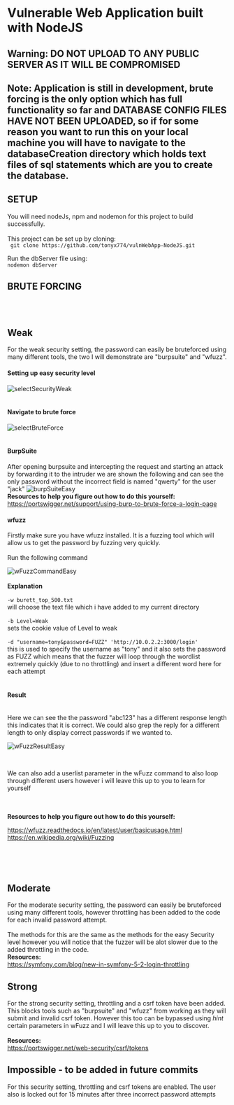 # Vulnerable Web Application built with NodeJS
## Warning: DO NOT UPLOAD TO ANY PUBLIC SERVER AS IT WILL BE COMPROMISED
## Note: Application is still in development, brute forcing is the only option which has full functionality so far and DATABASE CONFIG FILES HAVE NOT BEEN UPLOADED, so if for some reason you want to run this on your local machine you will have to navigate to the databaseCreation directory which holds text files of sql statements which are you to create the database.

## SETUP
You will need nodeJs, npm and nodemon for this project to build successfully.<br/><br/>
This project can be set up by cloning:<br/>
` git clone https://github.com/tonyx774/vulnWebApp-NodeJS.git`

Run the dbServer file using:<br/>
`nodemon dbServer `
<br/>


## BRUTE FORCING
<br><br>

## Weak
For the weak security setting, the password can easily be bruteforced using many different tools, the two I will demonstrate are "burpsuite" and "wfuzz". 
#### **Setting up easy security level**
![selectSecurityWeak](https://user-images.githubusercontent.com/92649279/140629770-aa15ab0c-36b6-4755-8b6a-945e4a132a67.PNG)
<br><br>
#### **Navigate to brute force**
![selectBruteForce](https://user-images.githubusercontent.com/92649279/140629779-6bf55d8e-9037-404c-b9a0-450042b62da9.PNG)
<br><br>   
#### **BurpSuite**
After opening burpsuite and  intercepting the request and starting an attack by forwarding it to the intruder we are shown the following and can see the only password without the incorrect field is named "qwerty" for the user "jack"
![burpSuiteEasy](https://user-images.githubusercontent.com/92649279/140629745-1029562d-6aaf-4052-9aab-a806759079bb.PNG)
<br>**Resources to help you figure out how to do this yourself:**<br>
https://portswigger.net/support/using-burp-to-brute-force-a-login-page

#### **wfuzz**
Firstly make sure you have wfuzz installed. It is a fuzzing tool which will allow us to get the password by fuzzing very quickly.
<br><br>
Run the following command <br> 

![wFuzzCommandEasy](https://user-images.githubusercontent.com/92649279/140629789-dd46e0b1-8f5c-4f9e-a61a-368c9d5f8d02.PNG)
<br>
<br>
**Explanation**<br><br>
`-w burett_top_500.txt`  <br>   will choose the text file which i have added to my current directory <br><br>
`-b Level=Weak` <br>   sets the cookie value of Level to weak<br><br>
`-d "username=tony&password=FUZZ" 'http://10.0.2.2:3000/login'` <br>  this is used to specify the username as "tony" and it also sets the password as FUZZ which means that the fuzzer will loop through the wordlist extremely quickly (due to no throttling) and insert a different word here for each attempt
<br><br>
#### **Result**
<br>
Here we can see the the password "abc123" has a different response length this indicates that it is correct. We could also grep the reply for a different length to only display correct passwords if we wanted to. <br>

![wFuzzResultEasy](https://user-images.githubusercontent.com/92649279/140629795-bba5c996-ddf3-4158-b989-0444270b0cd4.PNG)

<br>

We can also add a userlist parameter in the wFuzz command to also loop through different users however i will leave this up to you to learn for yourself <br><br>

<br>**Resources to help you figure out how to do this yourself:**<br>

https://wfuzz.readthedocs.io/en/latest/user/basicusage.html<br>
https://en.wikipedia.org/wiki/Fuzzing



<br><br><br>

## Moderate
For the moderate security setting, the password can easily be bruteforced using many different tools, however throttling has been added to the code for each invalid password attempt.
<br><br>
The methods for this are the same as the methods for the easy Security level however you will notice that the fuzzer will be alot slower due to the added throttling in the code.
<br>**Resources:**<br>
https://symfony.com/blog/new-in-symfony-5-2-login-throttling <br>
## Strong
For the strong security setting, throttling and a csrf token have been added. This blocks tools such as "burpsuite" and "wfuzz" from working as they will submit and invalid csrf token. However this too can be bypassed using *hint* certain parameters in wFuzz  and I will leave this up to you to discover.<br>
<br>**Resources:**<br>
https://portswigger.net/web-security/csrf/tokens
<br>
## Impossible  - **to be added in future commits**
For this security setting, throttling and csrf tokens are enabled. The user also is locked out for 15 minutes after three incorrect password attempts
